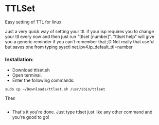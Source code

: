 # TTLSet
Easy setting of TTL for linux.


Just a very  quick way of setting your ttl.  if your isp requires you to change your ttl every now and then just run "ttlset [number]". "ttlset help" will give you a generic reminder if you can't remember that ;D  Not really that useful but saves one from typing sysctl net.ipv4.ip_default_ttl=number


### Installation:
- Download ttlset.sh
- Open terminal.
- Enter the following commands:
```
sudo cp ~/Downloads/ttlset.sh /usr/sbin/ttlset
```
Then
```sudo chmod +x /usr/sbin/ttlset
```
- That's it you're done.  Just type ttlset just like any other command and you're good to go!
